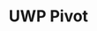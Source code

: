 ---
title: UWP Pivot
tags: UWP
link: https://blog.hompus.nl/2015/09/04/responsive-pivot-headers-in-universal-windows-platform-apps/
---